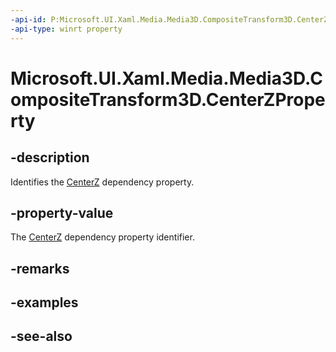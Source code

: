 ```yaml
---
-api-id: P:Microsoft.UI.Xaml.Media.Media3D.CompositeTransform3D.CenterZProperty
-api-type: winrt property
---
```


<!-- Property syntax
public Windows.UI.Xaml.DependencyProperty CenterZProperty { get; }
-->

# Microsoft.UI.Xaml.Media.Media3D.CompositeTransform3D.CenterZProperty

## -description
Identifies the [CenterZ](compositetransform3d_centerz.md) dependency property.

## -property-value
The [CenterZ](compositetransform3d_centerz.md) dependency property identifier.

## -remarks

## -examples

## -see-also
